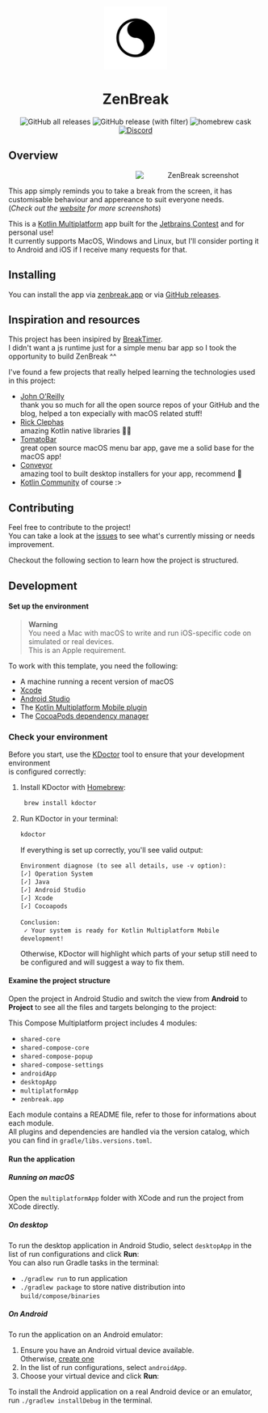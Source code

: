 <p align="center">
   <a href="https://zenbreak.app">
      <img src="https://raw.githubusercontent.com/Giuliopime/ZenBreak/main/assets/logo_macos.png" alt="ZenBreak" width="124">
   </a>
<p>
 
<h1 align="center">ZenBreak</h1>
<p align="center">
   <img alt="GitHub all releases" src="https://img.shields.io/github/downloads/Giuliopime/ZenBreak/total">
   <img alt="GitHub release (with filter)" src="https://img.shields.io/github/v/release/Giuliopime/ZenBreak">
   <img alt="homebrew cask" src="https://img.shields.io/homebrew/cask/v/zenbreak">
   <a href="https://discord.gg/MunKMgKAJp">
      <img alt="Discord" src="https://img.shields.io/discord/1043536767934021713">
   </a>
</p>


## Overview
<p align="center">
      <img src="https://raw.githubusercontent.com/Giuliopime/ZenBreak/main/assets/screenshot.png" alt="ZenBreak screenshot"
      width="50%"
      align="right">
</p>
<br>

This app simply reminds you to take a break from the screen, it has customisable behaviour and appereance to suit everyone needs.  
(*Check out the [website](https://zenbreak.app) for more screenshots*)  


This is a [Kotlin Multiplatform](https://kotlinlang.org/docs/multiplatform.html) app built for the [Jetbrains Contest](https://blog.jetbrains.com/kotlin/2022/10/join-the-kotlin-multiplatform-contest/) and for personal use!  
It currently supports MacOS, Windows and Linux, but I'll consider porting it to Android and iOS if I receive many requests for that.  

## Installing  
You can install the app via [zenbreak.app](https://zenbreak.app) or via [GitHub releases](https://github.com/Giuliopime/ZenBreak/releases).  

## Inspiration and resources  
This project has been insipired by [BreakTimer](https://breaktimer.app).  
I didn't want a js runtime just for a simple menu bar app so I took the opportunity to build ZenBreak ^^  

I've found a few projects that really helped learning the technologies used in this project:
- [John O'Reilly](https://johnoreilly.dev/)  
thank you so much for all the open source repos of your GitHub and the blog, helped a ton expecially with macOS related stuff!
- [Rick Clephas](https://github.com/rickclephas)  
amazing Kotlin native libraries 🫶🏼
- [TomatoBar](https://github.com/ivoronin/TomatoBar)  
great open source macOS menu bar app, gave me a solid base for the macOS app!
- [Conveyor](https://conveyor.hydraulic.dev/)  
amazing tool to built desktop installers for your app, recommend 💯
- [Kotlin Community](https://kotlinlang.org/community/) of course :>


## Contributing
Feel free to contribute to the project!  
You can take a look at the [issues](https://github.com/Giuliopime/ZenBreak/issues) to see what's currently missing or needs improvement.  

Checkout the following section to learn how the project is structured.

## Development
#### Set up the environment

> **Warning**  
> You need a Mac with macOS to write and run iOS-specific code on simulated or real devices.  
> This is an Apple requirement.

To work with this template, you need the following:

* A machine running a recent version of macOS
* [Xcode](https://apps.apple.com/us/app/xcode/id497799835)
* [Android Studio](https://developer.android.com/studio)
* The [Kotlin Multiplatform Mobile plugin](https://plugins.jetbrains.com/plugin/14936-kotlin-multiplatform-mobile)
* The [CocoaPods dependency manager](https://kotlinlang.org/docs/native-cocoapods.html)

### Check your environment

Before you start, use the [KDoctor](https://github.com/Kotlin/kdoctor) tool to ensure that your development environment  
is configured correctly:

1. Install KDoctor with [Homebrew](https://brew.sh/):
   ```sh  
    brew install kdoctor  
   ```  
2. Run KDoctor in your terminal:
   ```sh  
   kdoctor  
   ```  
   If everything is set up correctly, you'll see valid output:
    ```text  
    Environment diagnose (to see all details, use -v option):  
    [✓] Operation System  
    [✓] Java  
    [✓] Android Studio  
    [✓] Xcode  
    [✓] Cocoapods  
      
    Conclusion:  
     ✓ Your system is ready for Kotlin Multiplatform Mobile development!  
    ```
   Otherwise, KDoctor will highlight which parts of your setup still need to be configured and will suggest a way to fix them.

#### Examine the project structure

Open the project in Android Studio and switch the view from **Android** to **Project** to see all the files and targets belonging to the project:

This Compose Multiplatform project includes 4 modules:
- `shared-core`
- `shared-compose-core`
- `shared-compose-popup`
- `shared-compose-settings`
- `androidApp`
- `desktopApp`
- `multiplatformApp`
- `zenbreak.app`

Each module contains a README file, refer to those for informations about each module.  
All plugins and dependencies are handled via the version catalog, which you can find in `gradle/libs.versions.toml`.

#### Run the application

##### Running on macOS
Open the `multiplatformApp` folder with XCode and run the project from XCode directly.

##### On desktop
To run the desktop application in Android Studio, select `desktopApp` in the list of run configurations and click **Run**:  
You can also run Gradle tasks in the terminal:
- `./gradlew run` to run application
- `./gradlew package` to store native distribution into `build/compose/binaries`

##### On Android
To run the application on an Android emulator:
1. Ensure you have an Android virtual device available.  
   Otherwise, [create one](https://developer.android.com/studio/run/managing-avds#createavd)
2. In the list of run configurations, select `androidApp`.
3. Choose your virtual device and click **Run**:

To install the Android application on a real Android device or an emulator, run `./gradlew installDebug` in the terminal.
